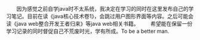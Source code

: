 &#160; &#160; &#160; &#160;因为感觉之前自学java时不太系统，我决定在学习的同时在这里发布自己的学习笔记。目前在读《java核心技术卷1》，会跳过用户图形界面等内容。之后可能会读《java web整合开发王者归来》等java web相关书籍。
&#160; &#160; &#160; &#160;希望能在保留一份学习记录的同时督促自己不荒废时光，学有所成。To be a better man.

